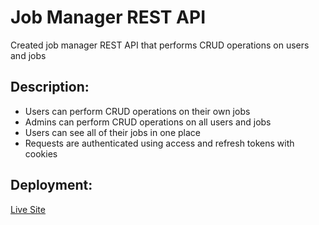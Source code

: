 # Job Manager REST API

Created job manager REST API that performs CRUD operations on users and jobs

## Description:

- Users can perform CRUD operations on their own jobs
- Admins can perform CRUD operations on all users and jobs
- Users can see all of their jobs in one place
- Requests are authenticated using access and refresh tokens with cookies

## Deployment:

[Live Site](https://jobsmanager-api.herokuapp.com)
